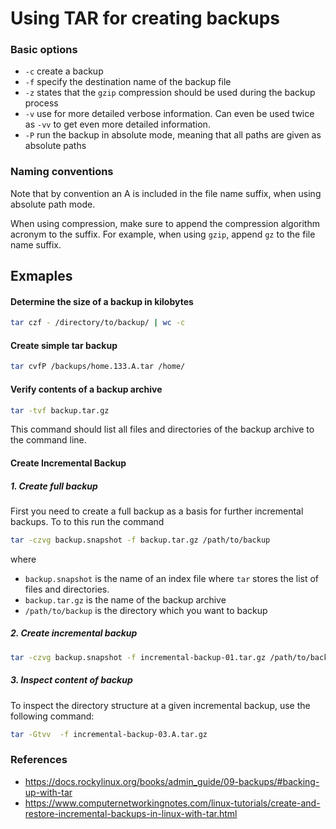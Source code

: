 # Using TAR for creating backups

### Basic options

- `-c` create a backup
- `-f` specify the destination name of the backup file
- `-z` states that the `gzip` compression should be used during the backup process
- `-v` use for more detailed verbose information. Can even be used twice as `-vv` to get even more detailed information.
- `-P` run the backup in absolute mode, meaning that all paths are given as absolute paths

### Naming conventions

Note that by convention an A is included in the file name suffix, when using absolute path mode.

When using compression, make sure to append the compression algorithm acronym to the suffix. For example, when using `gzip`, append `gz` to the file name suffix.

## Exmaples

#### Determine the size of a backup in kilobytes

```bash
tar czf - /directory/to/backup/ | wc -c
```

#### Create simple tar backup

```bash
tar cvfP /backups/home.133.A.tar /home/
```
#### Verify contents of a backup archive
```bash
tar -tvf backup.tar.gz
```
This command should list all files and directories of the backup archive to the command line.
#### Create Incremental Backup

##### 1. Create full backup
First you need to create a full backup as a basis for further incremental backups. To to this run the command

```bash
tar -czvg backup.snapshot -f backup.tar.gz /path/to/backup
```
where
- `backup.snapshot` is the name of an index file where `tar` stores the list of files and directories.
- `backup.tar.gz` is the name of the backup archive
- `/path/to/backup` is the directory which you want to backup

##### 2. Create incremental backup

```bash
tar -czvg backup.snapshot -f incremental-backup-01.tar.gz /path/to/backup
```
##### 3. Inspect content of backup
To inspect the directory structure at a given incremental backup, use the following command:

```bash
tar -Gtvv  -f incremental-backup-03.A.tar.gz
```

### References

- https://docs.rockylinux.org/books/admin_guide/09-backups/#backing-up-with-tar
- https://www.computernetworkingnotes.com/linux-tutorials/create-and-restore-incremental-backups-in-linux-with-tar.html
